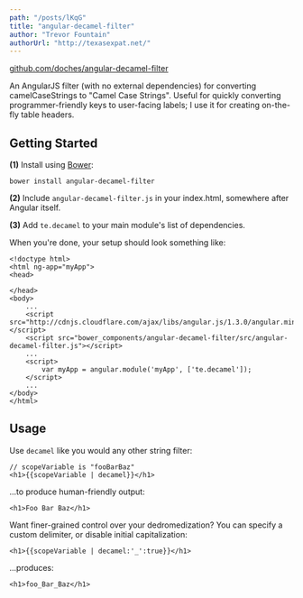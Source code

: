 ```yaml
---
path: "/posts/lKqG"
title: "angular-decamel-filter"
author: "Trevor Fountain"
authorUrl: "http://texasexpat.net/"
---
```


[github.com/doches/angular-decamel-filter](https://github.com/doches/angular-decamel-filter)

An AngularJS filter (with no external dependencies) for converting
camelCaseStrings to "Camel Case Strings". Useful for quickly converting
programmer-friendly keys to user-facing labels; I use it for creating
on-the-fly table headers.

## Getting Started

**(1)** Install using [Bower](http://bower.io/):

```
bower install angular-decamel-filter
```

**(2)** Include `angular-decamel-filter.js` in your index.html, somewhere after Angular itself.

**(3)** Add `te.decamel` to your main module's list of dependencies.

When you're done, your setup should look something like:

```
<!doctype html>
<html ng-app="myApp">
<head>

</head>
<body>
    ...
    <script src="http://cdnjs.cloudflare.com/ajax/libs/angular.js/1.3.0/angular.min.js"></script>
    <script src="bower_components/angular-decamel-filter/src/angular-decamel-filter.js"></script>
    ...
    <script>
        var myApp = angular.module('myApp', ['te.decamel']);
    </script>
    ...
</body>
</html>
```

## Usage

Use `decamel` like you would any other string filter:

```
// scopeVariable is "fooBarBaz"
<h1>{{scopeVariable | decamel}}</h1>
```

...to produce human-friendly output:

```
<h1>Foo Bar Baz</h1>
```

Want finer-grained control over your dedromedization? You can specify a custom delimiter, or disable initial capitalization:

```
<h1>{{scopeVariable | decamel:'_':true}}</h1>
```

...produces:

```
<h1>foo_Bar_Baz</h1>
```